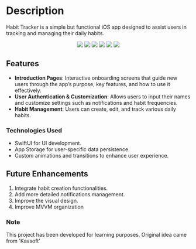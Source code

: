 # Description

Habit Tracker is a simple but functional iOS app designed to assist users in tracking and managing their daily habits.

<p align="center">
  <img src="screenshot/1.png">
  <img src="screenshot/2.png">
  <img src="screenshot/3.png">
  <img src="screenshot/4.png">
  <img src="screenshot/5.png">
  <img src="screenshot/6.png">
</p>

## Features
- **Introduction Pages**: Interactive onboarding screens that guide new users through the app’s purpose, key features, and how to use it effectively.
- **User Authentication & Customization**: Allows users to input their names and customize settings such as notifications and habit frequencies.
- **Habit Management**: Users can create, edit, and track various daily habits.

### Technologies Used
- SwiftUI for UI development.
- App Storage for user-specific data persistence.
- Custom animations and transitions to enhance user experience.

## Future Enhancements
1. Integrate habit creation functionalities.
2. Add more detailed notifications management.
3. Improve the visual design.
4. Improve MVVM organization

### Note

This project has been developed for learning purposes. Original idea came from 'Kavsoft'
